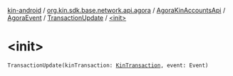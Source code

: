 [kin-android](../../../../index.md) / [org.kin.sdk.base.network.api.agora](../../../index.md) / [AgoraKinAccountsApi](../../index.md) / [AgoraEvent](../index.md) / [TransactionUpdate](index.md) / [&lt;init&gt;](./-init-.md)

# &lt;init&gt;

`TransactionUpdate(kinTransaction: `[`KinTransaction`](../../../../org.kin.sdk.base.stellar.models/-kin-transaction/index.md)`, event: Event)`
